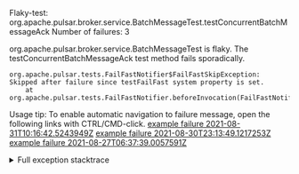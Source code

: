         
Flaky-test: org.apache.pulsar.broker.service.BatchMessageTest.testConcurrentBatchMessageAck
Number of failures: 3

org.apache.pulsar.broker.service.BatchMessageTest is flaky. The testConcurrentBatchMessageAck test method fails sporadically.

```
org.apache.pulsar.tests.FailFastNotifier$FailFastSkipException: Skipped after failure since testFailFast system property is set.
	at org.apache.pulsar.tests.FailFastNotifier.beforeInvocation(FailFastNotifier.java:88)

```

Usage tip: To enable automatic navigation to failure message, open the following links with CTRL/CMD-click.
[example failure 2021-08-31T10:16:42.5243949Z](https://github.com/apache/pulsar/runs/3471501156?check_suite_focus=true#step:10:2017)
[example failure 2021-08-30T23:13:49.1217253Z](https://github.com/apache/pulsar/runs/3467152431?check_suite_focus=true#step:9:1323)
[example failure 2021-08-27T06:37:39.0057591Z](https://github.com/apache/pulsar/runs/3440411059?check_suite_focus=true#step:9:3245)


<details>
<summary>Full exception stacktrace</summary>
<code><pre>
org.apache.pulsar.tests.FailFastNotifier$FailFastSkipException: Skipped after failure since testFailFast system property is set.
	at org.apache.pulsar.tests.FailFastNotifier.beforeInvocation(FailFastNotifier.java:88)

</pre></code>
</details>

